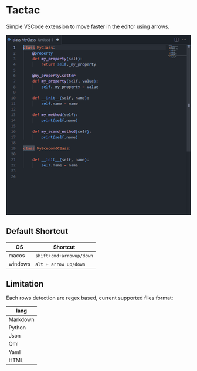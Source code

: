 # Tactac

Simple VSCode extension to move faster in the editor using arrows.

![windows demo](https://github.com/OlivierArgentieri/Tactac/blob/main/Gif/windows_demo.gif)

## Default Shortcut

|OS|Shortcut|
|---|---|
|macos| `shift+cmd+arrowup/down`|
|windows| `alt + arrow up/down`|


## Limitation

Each rows detection are regex based, current supported files format:

|lang|
|---|
|Markdown|
|Python|
|Json|
|Qml|
|Yaml|
|HTML|
